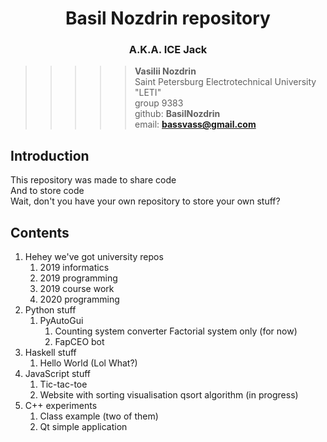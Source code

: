 <center>
    <h1>Basil Nozdrin repository</h1>
    <h3>A.K.A. ICE Jack</h3>
</center>

>>>>> <b>Vasilii Nozdrin</b> <br>
>>>>> Saint Petersburg Electrotechnical University "LETI" <br>
>>>>> group 9383 <br>
>>>>> github: <b>BasilNozdrin</b> <br>
>>>>> email: <b>bassvass@gmail.com</b> <br>

## Introduction

This repository was made to share code <br>
And to store code <br>
Wait, don't you have your own repository to store your own stuff? <br>

## Contents

1. Hehey we've got university repos
    1. 2019 informatics
    2. 2019 programming
    3. 2019 course work
    4. 2020 programming
2. Python stuff
    1. PyAutoGui
        1. Counting system converter
            Factorial system only (for now)
        2. FapCEO bot
3. Haskell stuff
    1. Hello World (Lol What?)
4. JavaScript stuff
    1. Tic-tac-toe
    2. Website with sorting visualisation
        qsort algorithm (in progress)
5. C++ experiments
    1. Class example (two of them)
    2. Qt simple application

